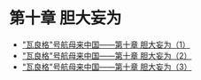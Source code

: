 # 第十章 胆大妄为

* ["瓦良格"号航母来中国——第十章 胆大妄为（1）](http://mp.weixin.qq.com/s?__biz=MzI2MjQ3MTM5OA==&mid=2247483784&idx=1&sn=b83fd57075863721cfe295187a5d026a)
* ["瓦良格"号航母来中国——第十章 胆大妄为（2）](http://mp.weixin.qq.com/s?__biz=MzI2MjQ3MTM5OA==&mid=2247483788&idx=1&sn=02a6096c9326668df88e9c82e71acbb2)
* ["瓦良格"号航母来中国——第十章 胆大妄为（3）](http://mp.weixin.qq.com/s?__biz=MzI2MjQ3MTM5OA==&mid=2247483812&idx=2&sn=cf5ba5c9f1587f312ab27bcc0ea3706d)

